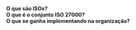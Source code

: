 **O que são ISOs?**  
**O que é o conjunto ISO 27000?**  
**O que se ganha implementando na organização?**  
